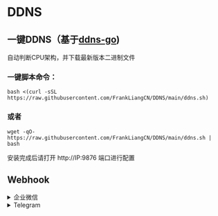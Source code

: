 # DDNS

## 一键DDNS（基于[ddns-go][ddns-go])

自动判断CPU架构，并下载最新版本二进制文件

### 一键脚本命令：

```
bash <(curl -sSL https://raw.githubusercontent.com/FrankLiangCN/DDNS/main/ddns.sh)
```
### 或者
```
wget -qO- https://raw.githubusercontent.com/FrankLiangCN/DDNS/main/ddns.sh | bash
```

安装完成后请打开 http://IP:9876 端口进行配置


## Webhook

<details>

<summary>企业微信</summary>

1. 下载企业微信 → 左上角三横杠 → 全新创建企业 → 个人组件团队(创建个人的企业群聊)
2. 进入群聊添加 [群机器人] 复制机器人Webhook地址填入ddns-go后台Webhook URL地址栏
3. 在RequestBody栏填入回调函数，格式：

```
{ "msgtype": "markdown","markdown": { "content": "公网IP变更： \n - IPv4地址：#{ipv4Addr} \n - 域名更新结果：#{ipv4Result} \n - IPv6地址：#{ipv6Addr}\n - 域名更新结果：#{ipv6Result} \n" }}
```

</details>

<details>

<summary>Telegram</summary>

一个用于接收 [ddns-go][ddns-go] 通知的 Telegram 机器人

## 使用
1. 打开并启用 [@DDNSGoBot][DDNSGoBot]
2. 发送 /gethook 命令
3. 复制 Webhook URL 并粘贴
4. 复制 RequestBody 并粘贴
注：未启用 IPv4 或 IPv6 可删除对应 Object

```
{
    "ipv4": {
        "result": "#{ipv4Result}",
        "addr": "#{ipv4Addr}",
        "domains": "#{ipv4Domains}"
    },
    "ipv6": {
        "result": "#{ipv6Result}",
        "addr": "#{ipv6Addr}",
        "domains": "#{ipv6Domains}"
    }
}
```
感谢
[@WingLim][telegram-bot]

</details>

[ddns-go]: https://github.com/jeessy2/ddns-go
[DDNSGoBot]: https://t.me/DDNSGoBot
[telegram-bot]: https://github.com/WingLim/ddns-telegram-bot
